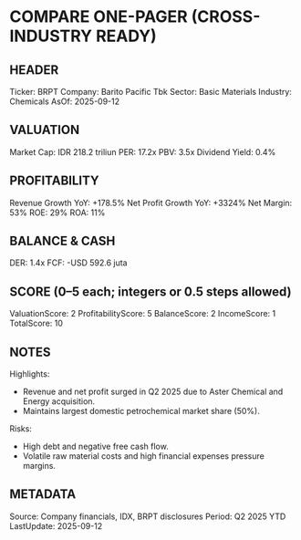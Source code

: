 # COMPARE ONE-PAGER (CROSS-INDUSTRY READY)

## HEADER
Ticker: BRPT
Company: Barito Pacific Tbk
Sector: Basic Materials
Industry: Chemicals
AsOf: 2025-09-12

## VALUATION
Market Cap: IDR 218.2 triliun
PER: 17.2x
PBV: 3.5x
Dividend Yield: 0.4%

## PROFITABILITY
Revenue Growth YoY: +178.5%
Net Profit Growth YoY: +3324%
Net Margin: 53%
ROE: 29%
ROA: 11%

## BALANCE & CASH
DER: 1.4x
FCF: -USD 592.6 juta

## SCORE (0–5 each; integers or 0.5 steps allowed)
ValuationScore: 2
ProfitabilityScore: 5
BalanceScore: 2
IncomeScore: 1
TotalScore: 10

## NOTES
Highlights:
- Revenue and net profit surged in Q2 2025 due to Aster Chemical and Energy acquisition.
- Maintains largest domestic petrochemical market share (50%).

Risks:
- High debt and negative free cash flow.
- Volatile raw material costs and high financial expenses pressure margins.

## METADATA
Source: Company financials, IDX, BRPT disclosures
Period: Q2 2025 YTD
LastUpdate: 2025-09-12